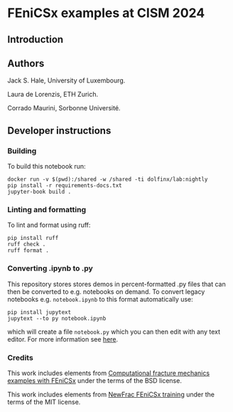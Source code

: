 # FEniCSx examples at CISM 2024

## Introduction

## Authors

Jack S. Hale, University of Luxembourg.

Laura de Lorenzis, ETH Zurich.

Corrado Maurini, Sorbonne Université.

## Developer instructions

### Building

To build this notebook run:

    docker run -v $(pwd):/shared -w /shared -ti dolfinx/lab:nightly
    pip install -r requirements-docs.txt
    jupyter-book build .

### Linting and formatting

To lint and format using ruff:

    pip install ruff
    ruff check .
    ruff format .

### Converting .ipynb to .py

This repository stores stores demos in percent-formatted .py files that can
then be converted to e.g. notebooks on demand. To convert legacy notebooks e.g.
`notebook.ipynb` to this format automatically use:

    pip install jupytext
    jupytext --to py notebook.ipynb

which will create a file `notebook.py` which you can then edit with any text
editor. For more information see
[here](https://jupytext.readthedocs.io/en/latest/formats-scripts.html#).

### Credits

This work includes elements from [Computational fracture mechanics examples
with FEniCSx](https://github.com/newfrac/fenicsx-fracture) under the terms of
the BSD license.

This work includes elements from [NewFrac FEniCSx
training](https://newfrac.gitlab.io/newfrac-fenicsx-training/) under the terms
of the MIT license.
